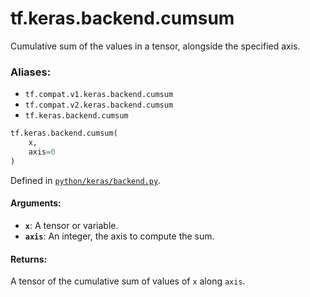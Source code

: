 <div itemscope itemtype="http://developers.google.com/ReferenceObject">
<meta itemprop="name" content="tf.keras.backend.cumsum" />
<meta itemprop="path" content="Stable" />
</div>

# tf.keras.backend.cumsum

Cumulative sum of the values in a tensor, alongside the specified axis.

### Aliases:

* `tf.compat.v1.keras.backend.cumsum`
* `tf.compat.v2.keras.backend.cumsum`
* `tf.keras.backend.cumsum`

``` python
tf.keras.backend.cumsum(
    x,
    axis=0
)
```



Defined in [`python/keras/backend.py`](/code/stable/tensorflow/python/keras/backend.py).

<!-- Placeholder for "Used in" -->


#### Arguments:


* <b>`x`</b>: A tensor or variable.
* <b>`axis`</b>: An integer, the axis to compute the sum.


#### Returns:

A tensor of the cumulative sum of values of `x` along `axis`.
